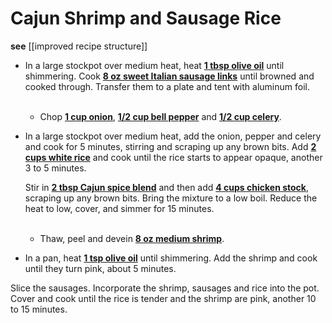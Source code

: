 # Cajun Shrimp and Sausage Rice

**see** [[improved recipe structure]]

- In a large stockpot over medium heat, heat <u>**1 tbsp olive oil**</u> until shimmering. Cook <u>**8 oz sweet Italian sausage links**</u> until browned and cooked through. Transfer them to a plate and tent with aluminum foil.<br /><br />

  - Chop <u>**1 cup onion**</u>, <u>**1/2 cup bell pepper**</u> and <u>**1/2 cup celery**</u>.

- In a large stockpot over medium heat, add the onion, pepper and celery and cook for 5 minutes, stirring and scraping up any brown bits. Add <u>**2 cups white rice**</u> and cook until the rice starts to appear opaque, another 3 to 5 minutes.

  Stir in <u>**2 tbsp Cajun spice blend**</u> and then add <u>**4 cups chicken stock**</u>, scraping up any brown bits. Bring the mixture to a low boil. Reduce the heat to low, cover, and simmer for 15 minutes.<br /><br />

  - Thaw, peel and devein <u>**8 oz medium shrimp**</u>.

- In a pan, heat <u>**1 tsp olive oil**</u> until shimmering. Add the shrimp and cook until they turn pink, about 5 minutes.

Slice the sausages. Incorporate the shrimp, sausages and rice into the pot. Cover and cook until the rice is tender and the shrimp are pink, another 10 to 15 minutes.
